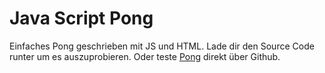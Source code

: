 # Java Script Pong
Einfaches Pong geschrieben mit JS und HTML. Lade dir den Source Code runter um es auszuprobieren. Oder teste [Pong](https://harimtim.github.io/JS-Pong) direkt über Github.
